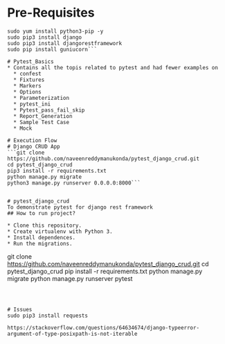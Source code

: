 # Pre-Requisites
```sudo yum install git -t
sudo yum install python3-pip -y
sudo pip3 install django
sudo pip3 install djangorestframework
sudo pip install guniucorn```

# Pytest_Basics
* Contains all the topis related to pytest and had fewer examples on
  * confest
  * Fixtures
  * Markers
  * Options
  * Parameterization
  * pytest_ini
  * Pytest_pass_fail_skip 
  * Report_Generation
  * Sample Test Case
  * Mock

# Execution Flow
# Django CRUD App
```git clone https://github.com/naveenreddymanukonda/pytest_django_crud.git
cd pytest_django_crud
pip3 install -r requirements.txt
python manage.py migrate
python3 manage.py runserver 0.0.0.0:8000```


# pytest_django_crud
To demonstrate pytest for django rest framework
## How to run project?

* Clone this repository.
* Create virtualenv with Python 3.
* Install dependences.
* Run the migrations.

```
git clone https://github.com/naveenreddymanukonda/pytest_django_crud.git
cd pytest_django_crud
pip install -r requirements.txt
python manage.py migrate
python manage.py runserver
pytest
```



# Issues
sudo pip3 install requests

https://stackoverflow.com/questions/64634674/django-typeerror-argument-of-type-posixpath-is-not-iterable
